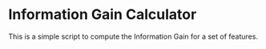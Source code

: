 Information Gain Calculator
===

This is a simple script to compute the Information Gain for a set of features. 
